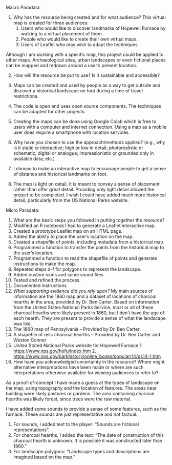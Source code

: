 Macro Paradata: 
1.	Why has the resource being created and for what audience?
   This virtual map is created for three audiences:
      1. Users who would like to discover landmarks of Hopewell Furnace by walking to a virtual placement of them.
      2. People who would like to create their own virtual maps.
      3. Users of Leaflet who may wish to adapt the techniques.

Although I am working with a specific map, this project could be applied to other maps. Archaeological sites, urban landscapes or even fictional places can be mapped and redrawn around a user’s present location.

2.	How will the resource be put to use? Is it sustainable and accessible?
  1.	Maps can be created and used by people as a way to get outside and discover a historical landscape on foot during a time of travel restrictions.
  2.	The code is open and uses open source components. The techniques can be adapted for other projects.
  3.	Creating the maps can be done using Google Colab which is free to users with a computer and internet connection. Using a map as a mobile user does require a smartphone with location services. 

3.	Why have you chosen to use the approach/methods applied? (e.g., why is it static or interactive; high or low in detail; photorealistic or schematic; digital or analogue; impressionistic or grounded only in available data; etc.)
  1.	I choose to make an interactive map to encourage people to get a sense of distance and historical landmarks on foot.
  2.	The map is light on detail. It is meant to convey a sense of placement rather than offer great detail. Providing only light detail allowed the project to be completed. I wish I could have added much more historical detail, particularly from the US National Parks website.

Micro Paradata: 
1.	What are the basic steps you followed in putting together the resource?
  1.	Modified an R notebook I had to generate a Leaflet interactive map.
  2.	Created a prototype Leaflet map on an HTML page.
  3.	Added the ability to place the user’s location on the map.
  4.	Created a shapefile of points, including metadata from a historical map.
  5.	Programmed a function to transfer the points from the historical map to the user’s location.
  6.	Programmed a function to read the shapefile of points and generate instructions to make the map.
  7.	Repeated steps d-f for polygons to represent the landscape.
  8.	Added custom icons and some sound files
  9.	Tested and refined the process.
  10.	Documented instructions
2.	_What supporting evidence did you rely upon?_ My main sources of information are the 1860 map and a dataset of locations of charcoal hearths in the area, provided by Dr. Ben Carter. Based on information from the United States National Parks Service, most or all of these charcoal hearths were likely present in 1860, but I don’t have the age of each hearth. They are present to provide a sense of what the landscape was like.
  1. The 1860 map of Pennsylvania – Provided by Dr. Ben Carter
  2. A shapefile of relic charcoal hearths – Provided by Dr. Ben Carter and Weston Conner
  3. United Stated National Parks website for Hopewell Furnace
    1. https://www.nps.gov/hofu/index.htm
    2. https://www.nps.gov/parkhistory/online_books/popular/14/ps14-1.htm
3.	How have you acknowledged uncertainty in the resource? Where might alternative interpretations have been made or where are such interpretations otherwise available for viewing audiences to refer to?

As a proof-of-concept I have made a guess at the types of landscape on the map, using topography and the location of features.  The areas near building were likely pastures or gardens.  The area containing charcoal hearths was likely forest, since trees were the raw material.

I have added some sounds to provide a sense of some features, such as the furnace.  These sounds are just representative and not factual.
  1. For sounds, I added text to the player: “Sounds are fictional representations”.
  2. For charcoal hearths, I added the text: “The date of construction of this charcoal hearth is unknown. It is possible it was constructed later than 1860.”
  3. For landscape polygons: “Landscape types and descriptions are imagined based on the map.”
